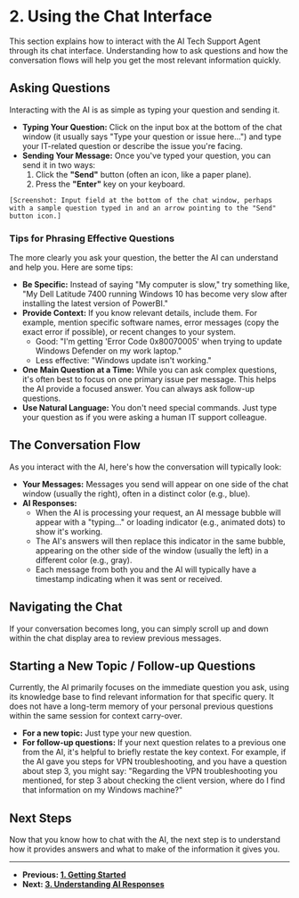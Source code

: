 # 2. Using the Chat Interface

This section explains how to interact with the AI Tech Support Agent through its chat interface. Understanding how to ask questions and how the conversation flows will help you get the most relevant information quickly.

## Asking Questions

Interacting with the AI is as simple as typing your question and sending it.

*   **Typing Your Question:** Click on the input box at the bottom of the chat window (it usually says "Type your question or issue here...") and type your IT-related question or describe the issue you're facing.
*   **Sending Your Message:** Once you've typed your question, you can send it in two ways:
    1.  Click the **"Send"** button (often an icon, like a paper plane).
    2.  Press the **"Enter"** key on your keyboard.

```
[Screenshot: Input field at the bottom of the chat window, perhaps with a sample question typed in and an arrow pointing to the "Send" button icon.]
```

### Tips for Phrasing Effective Questions

The more clearly you ask your question, the better the AI can understand and help you. Here are some tips:

*   **Be Specific:** Instead of saying "My computer is slow," try something like, "My Dell Latitude 7400 running Windows 10 has become very slow after installing the latest version of PowerBI."
*   **Provide Context:** If you know relevant details, include them. For example, mention specific software names, error messages (copy the exact error if possible), or recent changes to your system.
    *   Good: "I'm getting 'Error Code 0x80070005' when trying to update Windows Defender on my work laptop."
    *   Less effective: "Windows update isn't working."
*   **One Main Question at a Time:** While you can ask complex questions, it's often best to focus on one primary issue per message. This helps the AI provide a focused answer. You can always ask follow-up questions.
*   **Use Natural Language:** You don't need special commands. Just type your question as if you were asking a human IT support colleague.

## The Conversation Flow

As you interact with the AI, here's how the conversation will typically look:

*   **Your Messages:** Messages you send will appear on one side of the chat window (usually the right), often in a distinct color (e.g., blue).
*   **AI Responses:**
    *   When the AI is processing your request, an AI message bubble will appear with a "typing..." or loading indicator (e.g., animated dots) to show it's working.
    *   The AI's answers will then replace this indicator in the same bubble, appearing on the other side of the window (usually the left) in a different color (e.g., gray).
    *   Each message from both you and the AI will typically have a timestamp indicating when it was sent or received.

## Navigating the Chat

If your conversation becomes long, you can simply scroll up and down within the chat display area to review previous messages.

## Starting a New Topic / Follow-up Questions

Currently, the AI primarily focuses on the immediate question you ask, using its knowledge base to find relevant information for that specific query. It does not have a long-term memory of your personal previous questions within the same session for context carry-over.

*   **For a new topic:** Just type your new question.
*   **For follow-up questions:** If your next question relates to a previous one from the AI, it's helpful to briefly restate the key context. For example, if the AI gave you steps for VPN troubleshooting, and you have a question about step 3, you might say: "Regarding the VPN troubleshooting you mentioned, for step 3 about checking the client version, where do I find that information on my Windows machine?"

## Next Steps

Now that you know how to chat with the AI, the next step is to understand how it provides answers and what to make of the information it gives you.

---
*   **Previous: [1. Getting Started](./01_getting_started.md)**
*   **Next: [3. Understanding AI Responses](./03_understanding_ai_responses.md)**
